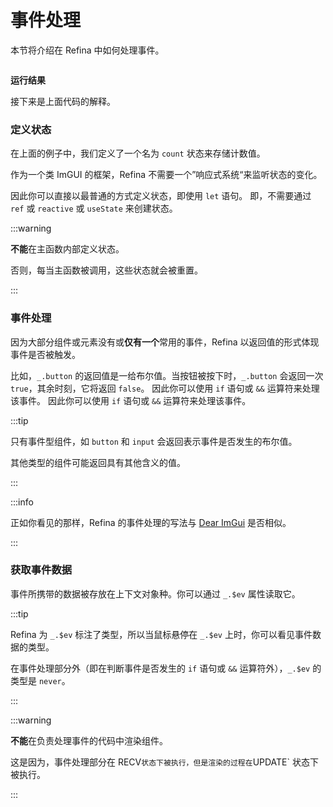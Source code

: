 <script setup>   
import EventHandling from "snippets/event-handling.vue";
</script>

# 事件处理

本节将介绍在 Refina 中如何处理事件。

```ts
```

**运行结果**

<EventHandling />

接下来是上面代码的解释。

### 定义状态

在上面的例子中，我们定义了一个名为 `count` 状态来存储计数值。

作为一个类 ImGUI 的框架，Refina 不需要一个”响应式系统“来监听状态的变化。

因此你可以直接以最普通的方式定义状态，即使用 `let` 语句。 即，不需要通过 `ref` 或 `reactive` 或 `useState` 来创建状态。

:::warning

**不能**在主函数内部定义状态。

否则，每当主函数被调用，这些状态就会被重置。

:::

### 事件处理

因为大部分组件或元素没有或**仅有一个**常用的事件，Refina 以返回值的形式体现事件是否被触发。

比如，`_.button` 的返回值是一给布尔值。当按钮被按下时，`_.button` 会返回一次 `true`，其余时刻，它将返回 `false`。 因此你可以使用 `if` 语句或 `&&` 运算符来处理该事件。 因此你可以使用 `if` 语句或 `&&` 运算符来处理该事件。

:::tip

只有事件型组件，如 `button` 和 `input` 会返回表示事件是否发生的布尔值。

其他类型的组件可能返回具有其他含义的值。

:::

:::info

正如你看见的那样，Refina 的事件处理的写法与 [Dear ImGui](https://github.com/ocornut/imgui) 是否相似。

:::

### 获取事件数据

事件所携带的数据被存放在上下文对象种。你可以通过 `_.$ev` 属性读取它。

:::tip

Refina 为 `_.$ev` 标注了类型，所以当鼠标悬停在 `_.$ev` 上时，你可以看见事件数据的类型。

在事件处理部分外（即在判断事件是否发生的 `if` 语句或 `&&` 运算符外），`_.$ev` 的类型是 `never`。

:::

:::warning

**不能**在负责处理事件的代码中渲染组件。

这是因为，事件处理部分在 RECV`状态下被执行，但是渲染的过程在`UPDATE\` 状态下被执行。

:::
